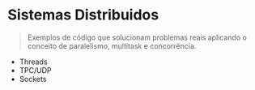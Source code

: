 # Sistemas Distribuidos
> Exemplos de código que solucionam problemas reais aplicando o conceito de paralelismo, multitask e concorrência.

- Threads
- TPC/UDP
- Sockets


